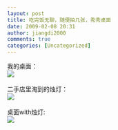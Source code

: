 ```yaml
---
layout: post
title: 吃完饭无聊，随便拍几张，秀秀桌面
date: 2009-02-08 20:31
author: jiangdi2000
comments: true
categories: [Uncategorized]
---
```

<div id="msgcns!C840C88DA912213B!1391" class="bvMsg"> 我的桌面：<br /><a href="http://picasaweb.google.com/lh/photo/hZlgBx5TNQCilJ4lJbc_Jw?feat=embedwebsite"><img src="http://lh3.ggpht.com/_6BAkkYRtVjg/SY9AW3hsE4I/AAAAAAAACHY/sSYH-OV073Q/s800/IMGP5484ps.jpg" /></a><br /><br />二手店里淘到的烛灯：<br /><a href="http://picasaweb.google.com/lh/photo/Kj87CpCfPZwhp1E2kF1JSg?feat=embedwebsite"><img src="http://lh6.ggpht.com/_6BAkkYRtVjg/SY9AX3XHpQI/AAAAAAAACHo/LRbl5Uimmos/s800/IMGP5494ps.jpg" /></a><br /><br />桌面with烛灯:<br /><a href="http://picasaweb.google.com/lh/photo/xwaEAneRjONvWCcsy1HfEA?feat=embedwebsite"><img src="http://lh5.ggpht.com/_6BAkkYRtVjg/SY9AXFLFj9I/AAAAAAAACHg/zfvxjKj3Dgo/s800/IMGP5488ps.jpg" /></a><br /></div>

